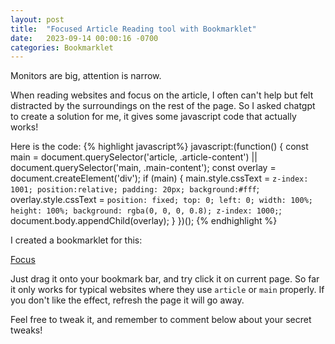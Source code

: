 ```yaml
---
layout: post
title:  "Focused Article Reading tool with Bookmarklet"
date:   2023-09-14 00:00:16 -0700
categories: Bookmarklet
---
```


Monitors are big, attention is narrow.

When reading websites and focus on the article, I often can't help but felt distracted by the surroundings on the rest of the page. So I asked chatgpt to create a solution for me, it gives some javascript code that actually works!

Here is the code:
{% highlight javascript%}
javascript:(function() {
      const main = document.querySelector('article, .article-content') || document.querySelector('main, .main-content');
      const overlay = document.createElement('div');
      if (main) {
        main.style.cssText = `z-index: 1001; position:relative; padding: 20px; background:#fff`;
        overlay.style.cssText = `position: fixed; top: 0; left: 0; width: 100%; height: 100%; background: rgba(0, 0, 0, 0.8); z-index: 1000;`;
        document.body.appendChild(overlay);
      }
})();
{% endhighlight %}

I created a bookmarklet for this:

<a href="javascript:(function() { const main = document.querySelector('article, .article-content') || document.querySelector('main, .main-content'); const overlay = document.createElement('div'); if (main) { main.style.cssText = `z-index: 1001; position:relative; padding: 20px; background: #fff;`; overlay.style.cssText = `position: fixed; top: 0; left: 0; width: 100%; height: 100%; background: rgba(0, 0, 0, 0.8); z-index: 1000;`; document.body.appendChild(overlay); } })();">Focus</a>

Just drag it onto your bookmark bar, and try click it on current page. So far it only works for typical websites where they use `article` or `main` properly. If you don't like the effect, refresh the page it will go away.

Feel free to tweak it, and remember to comment below about your secret tweaks!
